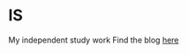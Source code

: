 # IS
My independent study work
Find the blog  <a href="http://ISBlog.github.io/blog/index.html"> here</a>